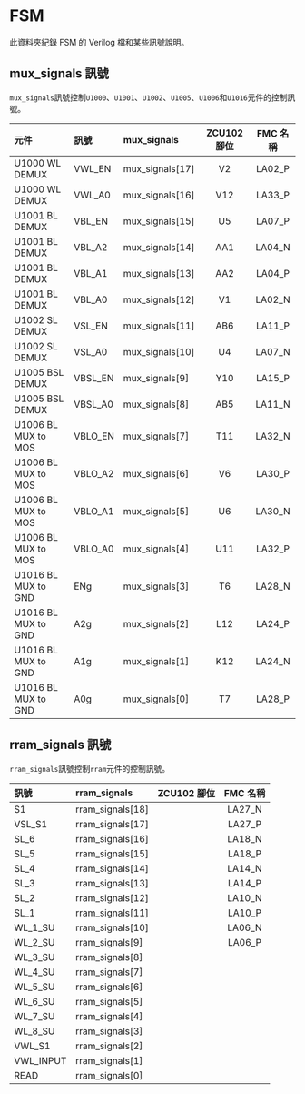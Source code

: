 # FSM  
此資料夾紀錄 FSM 的 Verilog 檔和某些訊號說明。  
  
## mux_signals 訊號  
`mux_signals`訊號控制`U1000`、`U1001`、`U1002`、`U1005`、`U1006`和`U1016`元件的控制訊號。  
  
|元件|訊號|mux_signals|ZCU102 腳位|FMC 名稱|
|:---|:---|:---|:--:|:--:|
|U1000 WL DEMUX|VWL_EN|mux_signals[17]|V2|LA02_P|
|U1000 WL DEMUX|VWL_A0|mux_signals[16]|V12|LA33_P|
|U1001 BL DEMUX|VBL_EN|mux_signals[15]|U5|LA07_P|
|U1001 BL DEMUX|VBL_A2|mux_signals[14]|AA1|LA04_N|
|U1001 BL DEMUX|VBL_A1|mux_signals[13]|AA2|LA04_P|
|U1001 BL DEMUX|VBL_A0|mux_signals[12]|V1|LA02_N|
|U1002 SL DEMUX|VSL_EN|mux_signals[11]|AB6|LA11_P|
|U1002 SL DEMUX|VSL_A0|mux_signals[10]|U4|LA07_N|
|U1005 BSL DEMUX|VBSL_EN|mux_signals[9]|Y10|LA15_P|
|U1005 BSL DEMUX|VBSL_A0|mux_signals[8]|AB5|LA11_N|
|U1006 BL MUX to MOS|VBLO_EN|mux_signals[7]|T11|LA32_N|
|U1006 BL MUX to MOS|VBLO_A2|mux_signals[6]|V6|LA30_P|
|U1006 BL MUX to MOS|VBLO_A1|mux_signals[5]|U6|LA30_N|
|U1006 BL MUX to MOS|VBLO_A0|mux_signals[4]|U11|LA32_P|
|U1016 BL MUX to GND|ENg|mux_signals[3]|T6|LA28_N|
|U1016 BL MUX to GND|A2g|mux_signals[2]|L12|LA24_P|
|U1016 BL MUX to GND|A1g|mux_signals[1]|K12|LA24_N|
|U1016 BL MUX to GND|A0g|mux_signals[0]|T7|LA28_P|
  
## rram_signals 訊號  
`rram_signals`訊號控制`rram`元件的控制訊號。  
  
|訊號|rram_signals|ZCU102 腳位|FMC 名稱|
|:---|:---|:--:|:--:|
|S1|rram_signals[18]||LA27_N|
|VSL_S1|rram_signals[17]||LA27_P|
|SL_6|rram_signals[16]||LA18_N|
|SL_5|rram_signals[15]||LA18_P|
|SL_4|rram_signals[14]||LA14_N|
|SL_3|rram_signals[13]||LA14_P|
|SL_2|rram_signals[12]||LA10_N|
|SL_1|rram_signals[11]||LA10_P|
|WL_1_SU|rram_signals[10]||LA06_N|
|WL_2_SU|rram_signals[9]||LA06_P|
|WL_3_SU|rram_signals[8]|||
|WL_4_SU|rram_signals[7]|||
|WL_5_SU|rram_signals[6]|||
|WL_6_SU|rram_signals[5]|||
|WL_7_SU|rram_signals[4]|||
|WL_8_SU|rram_signals[3]|||
|VWL_S1|rram_signals[2]|||
|VWL_INPUT|rram_signals[1]|||
|READ|rram_signals[0]|||